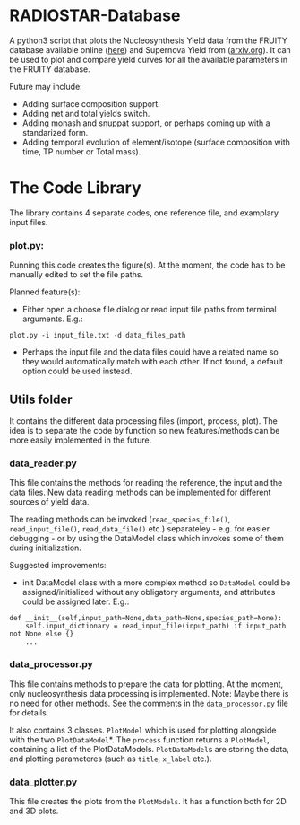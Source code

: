 # RADIOSTAR-Database

A python3 script that plots the Nucleosynthesis Yield data from the FRUITY database available online ([here](http://fruity.oa-teramo.inaf.it/)) and Supernova Yield from ([arxiv.org](https://arxiv.org/abs/1805.09640)). It can be used to plot and compare yield curves for all the available parameters in the FRUITY database.

Future may include:

- Adding surface composition support.
- Adding net and total yields switch.
- Adding monash and snuppat support, or perhaps coming up with a standarized form.
- Adding temporal evolution of element/isotope (surface composition with time, TP number or Total mass).

# The Code Library
The library contains 4 separate codes, one reference file, and examplary input files.

### plot.py:
Running this code creates the figure(s). At the moment, the code has to be manually edited to set the file paths.

Planned feature(s):
- Either open a choose file dialog or read input file paths from terminal arguments. E.g.:

```plot.py -i input_file.txt -d data_files_path```

- Perhaps the input file and the data files could have a related name so they would automatically match with each other. If not found, a default option could be used instead.


## Utils folder
It contains the different data processing files (import, process, plot). The idea is to separate the code by function so new features/methods can be more easily implemented in the future.

### data_reader.py
This file contains the methods for reading the reference, the input and the data files. New data reading methods can be implemented for different sources of yield data.

The reading methods can be invoked (`read_species_file()`, `read_input_file()`, `read_data_file()` etc.) separateley - e.g. for easier debugging - or by using the DataModel class which invokes some of them during initialization.

Suggested improvements:
- init DataModel class with a more complex method so `DataModel` could be assigned/initialized without any obligatory arguments, and attributes could be assigned later.
E.g.:
```
def __init__(self,input_path=None,data_path=None,species_path=None):
	self.input_dictionary = read_input_file(input_path) if input_path not None else {}
	...
```
	
### data_processor.py
This file contains methods to prepare the data for plotting. At the moment, only nucleosynthesis data processing is implemented. Note: Maybe there is no need for other methods. See the comments in the `data_processor.py` file for details.

It also contains 3 classes. `PlotModel` which is used for plotting alongside with the two `PlotDataModel`\*. The `process` function returns a `PlotModel`, containing a list of the PlotDataModels. `PlotDataModel`s are storing the data, and plotting parameteres (such as `title`, `x_label` etc.).

### data_plotter.py
This file creates the plots from the `PlotModels`. It has a function both for 2D and 3D plots.
